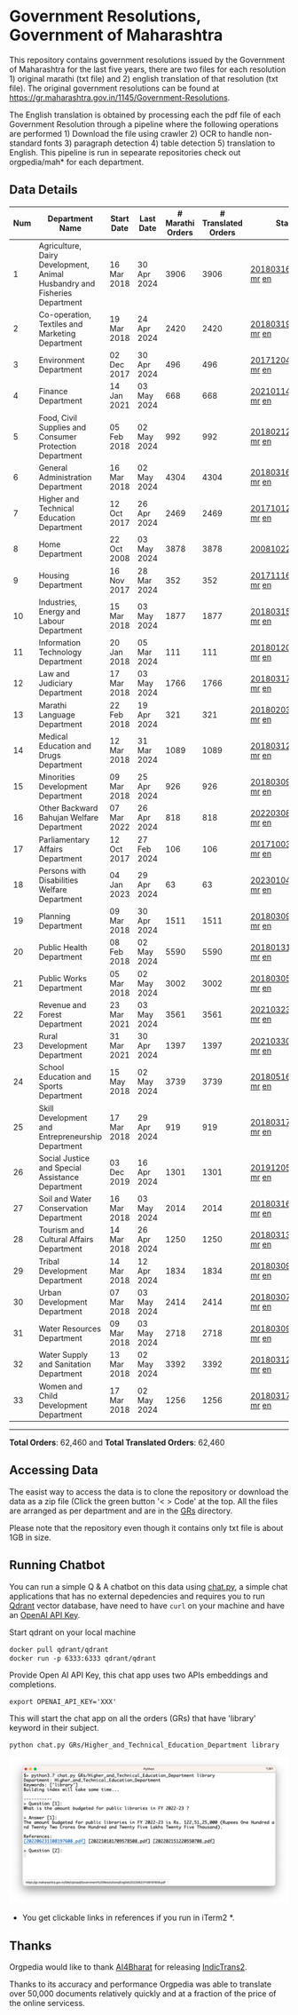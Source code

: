 # Government Resolutions, Government of Maharashtra

This repository contains government resolutions issued by the Government of Maharashtra for the last five years, there are two files for each resolution 1) original marathi (txt file) and 2) english translation of that resolution (txt file). The original government resolutions can be found at https://gr.maharashtra.gov.in/1145/Government-Resolutions.

The English translation is obtained by processing each the pdf file of each Government Resolution through a pipeline where the following operations are performed 1) Download the file using crawler 2) OCR to handle non-standard fonts 3) paragraph detection 4) table  detection 5) translation to English. This pipeline is run in sepearate repositories check out orgpedia/mah* for each department.


## Data Details

| Num | Department Name | Start Date | Last Date | # Marathi Orders | # Translated Orders | Starting Order | Last Order |
| --- | --------------- | ---------- | --------- | ---------------- | ------------------- | -------------- | ---------- |
| 1 | Agriculture, Dairy Development, Animal Husbandry and Fisheries Department | 16 Mar 2018 | 30 Apr 2024 | 3906 | 3906 | [201803161624182101.pdf](https://gr.maharashtra.gov.in/Site/Upload/Government%20Resolutions/English/201803161624182101.pdf) [mr](GRs/Agriculture,_Dairy_Development,_Animal_Husbandry_and_Fisheries_Department/201803161624182101.pdf.mr.txt) [en](GRs/Agriculture,_Dairy_Development,_Animal_Husbandry_and_Fisheries_Department/201803161624182101.pdf.en.txt) | [202404301700157601.pdf](https://gr.maharashtra.gov.in/Site/Upload/Government%20Resolutions/English/202404301700157601.pdf) [mr](GRs/Agriculture,_Dairy_Development,_Animal_Husbandry_and_Fisheries_Department/202404301700157601.pdf.mr.txt) [en](GRs/Agriculture,_Dairy_Development,_Animal_Husbandry_and_Fisheries_Department/202404301700157601.pdf.en.txt) |
| 2 | Co-operation, Textiles and Marketing Department | 19 Mar 2018 | 24 Apr 2024 | 2420 | 2420 | [201803191257576702.pdf](https://gr.maharashtra.gov.in/Site/Upload/Government%20Resolutions/English/201803191257576702.pdf) [mr](GRs/Co-operation,_Textiles_and_Marketing_Department/201803191257576702.pdf.mr.txt) [en](GRs/Co-operation,_Textiles_and_Marketing_Department/201803191257576702.pdf.en.txt) | [202404251059470302.pdf](https://gr.maharashtra.gov.in/Site/Upload/Government%20Resolutions/English/202404251059470302.pdf) [mr](GRs/Co-operation,_Textiles_and_Marketing_Department/202404251059470302.pdf.mr.txt) [en](GRs/Co-operation,_Textiles_and_Marketing_Department/202404251059470302.pdf.en.txt) |
| 3 | Environment Department | 02 Dec 2017 | 30 Apr 2024 | 496 | 496 | [201712041147216904.pdf](https://gr.maharashtra.gov.in/Site/Upload/Government%20Resolutions/English/201712041147216904.pdf) [mr](GRs/Environment_Department/201712041147216904.pdf.mr.txt) [en](GRs/Environment_Department/201712041147216904.pdf.en.txt) | [202404301506039004.pdf](https://gr.maharashtra.gov.in/Site/Upload/Government%20Resolutions/English/202404301506039004.pdf) [mr](GRs/Environment_Department/202404301506039004.pdf.mr.txt) [en](GRs/Environment_Department/202404301506039004.pdf.en.txt) |
| 4 | Finance Department | 14 Jan 2021 | 03 May 2024 | 668 | 668 | [202101141237329905.pdf](https://gr.maharashtra.gov.in/Site/Upload/Government%20Resolutions/English/202101141237329905.pdf) [mr](GRs/Finance_Department/202101141237329905.pdf.mr.txt) [en](GRs/Finance_Department/202101141237329905.pdf.en.txt) | [202405031348489405.pdf](https://gr.maharashtra.gov.in/Site/Upload/Government%20Resolutions/English/202405031348489405.pdf) [mr](GRs/Finance_Department/202405031348489405.pdf.mr.txt) [en](GRs/Finance_Department/202405031348489405.pdf.en.txt) |
| 5 | Food, Civil Supplies and Consumer Protection Department | 05 Feb 2018 | 02 May 2024 | 992 | 992 | [201802121244545806.pdf](https://gr.maharashtra.gov.in/Site/Upload/Government%20Resolutions/English/201802121244545806.pdf) [mr](GRs/Food,_Civil_Supplies_and_Consumer_Protection_Department/201802121244545806.pdf.mr.txt) [en](GRs/Food,_Civil_Supplies_and_Consumer_Protection_Department/201802121244545806.pdf.en.txt) | [202405021651152706.pdf](https://gr.maharashtra.gov.in/Site/Upload/Government%20Resolutions/English/202405021651152706.pdf) [mr](GRs/Food,_Civil_Supplies_and_Consumer_Protection_Department/202405021651152706.pdf.mr.txt) [en](GRs/Food,_Civil_Supplies_and_Consumer_Protection_Department/202405021651152706.pdf.en.txt) |
| 6 | General Administration Department | 16 Mar 2018 | 02 May 2024 | 4304 | 4304 | [201803161224022707.pdf](https://gr.maharashtra.gov.in/Site/Upload/Government%20Resolutions/English/201803161224022707.pdf) [mr](GRs/General_Administration_Department/201803161224022707.pdf.mr.txt) [en](GRs/General_Administration_Department/201803161224022707.pdf.en.txt) | [202405021118096007.pdf](https://gr.maharashtra.gov.in/Site/Upload/Government%20Resolutions/English/202405021118096007.pdf) [mr](GRs/General_Administration_Department/202405021118096007.pdf.mr.txt) [en](GRs/General_Administration_Department/202405021118096007.pdf.en.txt) |
| 7 | Higher and Technical Education Department | 12 Oct 2017 | 26 Apr 2024 | 2469 | 2469 | [201710121514029708.pdf](https://gr.maharashtra.gov.in/Site/Upload/Government%20Resolutions/English/201710121514029708.pdf) [mr](GRs/Higher_and_Technical_Education_Department/201710121514029708.pdf.mr.txt) [en](GRs/Higher_and_Technical_Education_Department/201710121514029708.pdf.en.txt) | [202404261249377408.pdf](https://gr.maharashtra.gov.in/Site/Upload/Government%20Resolutions/English/202404261249377408.pdf) [mr](GRs/Higher_and_Technical_Education_Department/202404261249377408.pdf.mr.txt) [en](GRs/Higher_and_Technical_Education_Department/202404261249377408.pdf.en.txt) |
| 8 | Home Department | 22 Oct 2008 | 03 May 2024 | 3878 | 3878 | [20081022.pdf](https://gr.maharashtra.gov.in/Site/Upload/Government%20Resolutions/English/20081022.pdf) [mr](GRs/Home_Department/20081022.pdf.mr.txt) [en](GRs/Home_Department/20081022.pdf.en.txt) | [202405031712301729.pdf](https://gr.maharashtra.gov.in/Site/Upload/Government%20Resolutions/English/202405031712301729.pdf) [mr](GRs/Home_Department/202405031712301729.pdf.mr.txt) [en](GRs/Home_Department/202405031712301729.pdf.en.txt) |
| 9 | Housing Department | 16 Nov 2017 | 28 Mar 2024 | 352 | 352 | [201711161447076609.pdf](https://gr.maharashtra.gov.in/Site/Upload/Government%20Resolutions/English/201711161447076609.pdf) [mr](GRs/Housing_Department/201711161447076609.pdf.mr.txt) [en](GRs/Housing_Department/201711161447076609.pdf.en.txt) | [202403281255554909.pdf](https://gr.maharashtra.gov.in/Site/Upload/Government%20Resolutions/English/202403281255554909.pdf) [mr](GRs/Housing_Department/202403281255554909.pdf.mr.txt) [en](GRs/Housing_Department/202403281255554909.pdf.en.txt) |
| 10 | Industries, Energy and Labour Department | 15 Mar 2018 | 03 May 2024 | 1877 | 1877 | [201803151204055010.pdf](https://gr.maharashtra.gov.in/Site/Upload/Government%20Resolutions/English/201803151204055010.pdf) [mr](GRs/Industries,_Energy_and_Labour_Department/201803151204055010.pdf.mr.txt) [en](GRs/Industries,_Energy_and_Labour_Department/201803151204055010.pdf.en.txt) | [202405031202570610.pdf](https://gr.maharashtra.gov.in/Site/Upload/Government%20Resolutions/English/202405031202570610.pdf) [mr](GRs/Industries,_Energy_and_Labour_Department/202405031202570610.pdf.mr.txt) [en](GRs/Industries,_Energy_and_Labour_Department/202405031202570610.pdf.en.txt) |
| 11 | Information Technology Department | 20 Jan 2018 | 05 Mar 2024 | 111 | 111 | [201801201843024511.pdf](https://gr.maharashtra.gov.in/Site/Upload/Government%20Resolutions/English/201801201843024511.pdf) [mr](GRs/Information_Technology_Department/201801201843024511.pdf.mr.txt) [en](GRs/Information_Technology_Department/201801201843024511.pdf.en.txt) | [202403051249430211.pdf](https://gr.maharashtra.gov.in/Site/Upload/Government%20Resolutions/English/202403051249430211.pdf) [mr](GRs/Information_Technology_Department/202403051249430211.pdf.mr.txt) [en](GRs/Information_Technology_Department/202403051249430211.pdf.en.txt) |
| 12 | Law and Judiciary Department | 17 Mar 2018 | 03 May 2024 | 1766 | 1766 | [201803171129290212.pdf](https://gr.maharashtra.gov.in/Site/Upload/Government%20Resolutions/English/201803171129290212.pdf) [mr](GRs/Law_and_Judiciary_Department/201803171129290212.pdf.mr.txt) [en](GRs/Law_and_Judiciary_Department/201803171129290212.pdf.en.txt) | [202405031559459612.pdf](https://gr.maharashtra.gov.in/Site/Upload/Government%20Resolutions/English/202405031559459612.pdf) [mr](GRs/Law_and_Judiciary_Department/202405031559459612.pdf.mr.txt) [en](GRs/Law_and_Judiciary_Department/202405031559459612.pdf.en.txt) |
| 13 | Marathi Language Department | 22 Feb 2018 | 19 Apr 2024 | 321 | 321 | [201802031549154233.pdf](https://gr.maharashtra.gov.in/Site/Upload/Government%20Resolutions/English/201802031549154233.pdf) [mr](GRs/Marathi_Language_Department/201802031549154233.pdf.mr.txt) [en](GRs/Marathi_Language_Department/201802031549154233.pdf.en.txt) | [202404191657323233.pdf](https://gr.maharashtra.gov.in/Site/Upload/Government%20Resolutions/English/202404191657323233.pdf) [mr](GRs/Marathi_Language_Department/202404191657323233.pdf.mr.txt) [en](GRs/Marathi_Language_Department/202404191657323233.pdf.en.txt) |
| 14 | Medical Education and Drugs Department | 12 Mar 2018 | 31 Mar 2024 | 1089 | 1089 | [201803121137094813.pdf](https://gr.maharashtra.gov.in/Site/Upload/Government%20Resolutions/English/201803121137094813.pdf) [mr](GRs/Medical_Education_and_Drugs_Department/201803121137094813.pdf.mr.txt) [en](GRs/Medical_Education_and_Drugs_Department/201803121137094813.pdf.en.txt) | [202403311912520713.pdf](https://gr.maharashtra.gov.in/Site/Upload/Government%20Resolutions/English/202403311912520713.pdf) [mr](GRs/Medical_Education_and_Drugs_Department/202403311912520713.pdf.mr.txt) [en](GRs/Medical_Education_and_Drugs_Department/202403311912520713.pdf.en.txt) |
| 15 | Minorities Development Department | 09 Mar 2018 | 25 Apr 2024 | 926 | 926 | [201803091218355314.pdf](https://gr.maharashtra.gov.in/Site/Upload/Government%20Resolutions/English/201803091218355314.pdf) [mr](GRs/Minorities_Development_Department/201803091218355314.pdf.mr.txt) [en](GRs/Minorities_Development_Department/201803091218355314.pdf.en.txt) | [202404251313346914.pdf](https://gr.maharashtra.gov.in/Site/Upload/Government%20Resolutions/English/202404251313346914.pdf) [mr](GRs/Minorities_Development_Department/202404251313346914.pdf.mr.txt) [en](GRs/Minorities_Development_Department/202404251313346914.pdf.en.txt) |
| 16 | Other Backward Bahujan Welfare Department | 07 Mar 2022 | 26 Apr 2024 | 818 | 818 | [202203081752439334.pdf](https://gr.maharashtra.gov.in/Site/Upload/Government%20Resolutions/English/202203081752439334.pdf) [mr](GRs/Other_Backward_Bahujan_Welfare_Department/202203081752439334.pdf.mr.txt) [en](GRs/Other_Backward_Bahujan_Welfare_Department/202203081752439334.pdf.en.txt) | [202404261604569434.pdf](https://gr.maharashtra.gov.in/Site/Upload/Government%20Resolutions/English/202404261604569434.pdf) [mr](GRs/Other_Backward_Bahujan_Welfare_Department/202404261604569434.pdf.mr.txt) [en](GRs/Other_Backward_Bahujan_Welfare_Department/202404261604569434.pdf.en.txt) |
| 17 | Parliamentary Affairs Department | 12 Oct 2017 | 27 Feb 2024 | 106 | 106 | [201710031642378615.pdf](https://gr.maharashtra.gov.in/Site/Upload/Government%20Resolutions/English/201710031642378615.pdf) [mr](GRs/Parliamentary_Affairs_Department/201710031642378615.pdf.mr.txt) [en](GRs/Parliamentary_Affairs_Department/201710031642378615.pdf.en.txt) | [202402271500283915.pdf](https://gr.maharashtra.gov.in/Site/Upload/Government%20Resolutions/English/202402271500283915.pdf) [mr](GRs/Parliamentary_Affairs_Department/202402271500283915.pdf.mr.txt) [en](GRs/Parliamentary_Affairs_Department/202402271500283915.pdf.en.txt) |
| 18 | Persons with Disabilities Welfare Department | 04 Jan 2023 | 29 Apr 2024 | 63 | 63 | [202301041906309635.pdf](https://gr.maharashtra.gov.in/Site/Upload/Government%20Resolutions/English/202301041906309635.pdf) [mr](GRs/Persons_with_Disabilities_Welfare_Department/202301041906309635.pdf.mr.txt) [en](GRs/Persons_with_Disabilities_Welfare_Department/202301041906309635.pdf.en.txt) | [202404291646432435.pdf](https://gr.maharashtra.gov.in/Site/Upload/Government%20Resolutions/English/202404291646432435.pdf) [mr](GRs/Persons_with_Disabilities_Welfare_Department/202404291646432435.pdf.mr.txt) [en](GRs/Persons_with_Disabilities_Welfare_Department/202404291646432435.pdf.en.txt) |
| 19 | Planning Department | 09 Mar 2018 | 30 Apr 2024 | 1511 | 1511 | [201803091441032716.pdf](https://gr.maharashtra.gov.in/Site/Upload/Government%20Resolutions/English/201803091441032716.pdf) [mr](GRs/Planning_Department/201803091441032716.pdf.mr.txt) [en](GRs/Planning_Department/201803091441032716.pdf.en.txt) | [202405021144178816.pdf](https://gr.maharashtra.gov.in/Site/Upload/Government%20Resolutions/English/202405021144178816.pdf) [mr](GRs/Planning_Department/202405021144178816.pdf.mr.txt) [en](GRs/Planning_Department/202405021144178816.pdf.en.txt) |
| 20 | Public Health Department | 08 Feb 2018 | 02 May 2024 | 5590 | 5590 | [201801311722275417.pdf](https://gr.maharashtra.gov.in/Site/Upload/Government%20Resolutions/English/201801311722275417.pdf) [mr](GRs/Public_Health_Department/201801311722275417.pdf.mr.txt) [en](GRs/Public_Health_Department/201801311722275417.pdf.en.txt) | [202404291227096617.pdf](https://gr.maharashtra.gov.in/Site/Upload/Government%20Resolutions/English/202404291227096617.pdf) [mr](GRs/Public_Health_Department/202404291227096617.pdf.mr.txt) [en](GRs/Public_Health_Department/202404291227096617.pdf.en.txt) |
| 21 | Public Works Department | 05 Mar 2018 | 02 May 2024 | 3002 | 3002 | [201803051515468118.pdf](https://gr.maharashtra.gov.in/Site/Upload/Government%20Resolutions/English/201803051515468118.pdf) [mr](GRs/Public_Works_Department/201803051515468118.pdf.mr.txt) [en](GRs/Public_Works_Department/201803051515468118.pdf.en.txt) | [202405021656569618.pdf](https://gr.maharashtra.gov.in/Site/Upload/Government%20Resolutions/English/202405021656569618.pdf) [mr](GRs/Public_Works_Department/202405021656569618.pdf.mr.txt) [en](GRs/Public_Works_Department/202405021656569618.pdf.en.txt) |
| 22 | Revenue and Forest Department | 23 Mar 2021 | 03 May 2024 | 3561 | 3561 | [202103231328393119.pdf](https://gr.maharashtra.gov.in/Site/Upload/Government%20Resolutions/English/202103231328393119.pdf) [mr](GRs/Revenue_and_Forest_Department/202103231328393119.pdf.mr.txt) [en](GRs/Revenue_and_Forest_Department/202103231328393119.pdf.en.txt) | [202405031821404119.pdf](https://gr.maharashtra.gov.in/Site/Upload/Government%20Resolutions/English/202405031821404119.pdf) [mr](GRs/Revenue_and_Forest_Department/202405031821404119.pdf.mr.txt) [en](GRs/Revenue_and_Forest_Department/202405031821404119.pdf.en.txt) |
| 23 | Rural Development Department | 31 Mar 2021 | 30 Apr 2024 | 1397 | 1397 | [202103301021181120.pdf](https://gr.maharashtra.gov.in/Site/Upload/Government%20Resolutions/English/202103301021181120.pdf) [mr](GRs/Rural_Development_Department/202103301021181120.pdf.mr.txt) [en](GRs/Rural_Development_Department/202103301021181120.pdf.en.txt) | [202404301110255620.pdf](https://gr.maharashtra.gov.in/Site/Upload/Government%20Resolutions/English/202404301110255620.pdf) [mr](GRs/Rural_Development_Department/202404301110255620.pdf.mr.txt) [en](GRs/Rural_Development_Department/202404301110255620.pdf.en.txt) |
| 24 | School Education and Sports Department | 15 May 2018 | 02 May 2024 | 3739 | 3739 | [201805161114241221.pdf](https://gr.maharashtra.gov.in/Site/Upload/Government%20Resolutions/English/201805161114241221.pdf) [mr](GRs/School_Education_and_Sports_Department/201805161114241221.pdf.mr.txt) [en](GRs/School_Education_and_Sports_Department/201805161114241221.pdf.en.txt) | [202405021214298921.pdf](https://gr.maharashtra.gov.in/Site/Upload/Government%20Resolutions/English/202405021214298921.pdf) [mr](GRs/School_Education_and_Sports_Department/202405021214298921.pdf.mr.txt) [en](GRs/School_Education_and_Sports_Department/202405021214298921.pdf.en.txt) |
| 25 | Skill Development and Entrepreneurship Department | 17 Mar 2018 | 29 Apr 2024 | 919 | 919 | [201803171322099003.pdf](https://gr.maharashtra.gov.in/Site/Upload/Government%20Resolutions/English/201803171322099003.pdf) [mr](GRs/Skill_Development_and_Entrepreneurship_Department/201803171322099003.pdf.mr.txt) [en](GRs/Skill_Development_and_Entrepreneurship_Department/201803171322099003.pdf.en.txt) | [202404301437525303.pdf](https://gr.maharashtra.gov.in/Site/Upload/Government%20Resolutions/English/202404301437525303.pdf) [mr](GRs/Skill_Development_and_Entrepreneurship_Department/202404301437525303.pdf.mr.txt) [en](GRs/Skill_Development_and_Entrepreneurship_Department/202404301437525303.pdf.en.txt) |
| 26 | Social Justice and Special Assistance Department | 03 Dec 2019 | 16 Apr 2024 | 1301 | 1301 | [201912051107011622.pdf](https://gr.maharashtra.gov.in/Site/Upload/Government%20Resolutions/English/201912051107011622.pdf) [mr](GRs/Social_Justice_and_Special_Assistance_Department/201912051107011622.pdf.mr.txt) [en](GRs/Social_Justice_and_Special_Assistance_Department/201912051107011622.pdf.en.txt) | [202404161419000822.pdf](https://gr.maharashtra.gov.in/Site/Upload/Government%20Resolutions/English/202404161419000822.pdf) [mr](GRs/Social_Justice_and_Special_Assistance_Department/202404161419000822.pdf.mr.txt) [en](GRs/Social_Justice_and_Special_Assistance_Department/202404161419000822.pdf.en.txt) |
| 27 | Soil and Water Conservation Department | 16 Mar 2018 | 03 May 2024 | 2014 | 2014 | [201803161247582426.pdf](https://gr.maharashtra.gov.in/Site/Upload/Government%20Resolutions/English/201803161247582426.pdf) [mr](GRs/Soil_and_Water_Conservation_Department/201803161247582426.pdf.mr.txt) [en](GRs/Soil_and_Water_Conservation_Department/201803161247582426.pdf.en.txt) | [202405031151132026.pdf](https://gr.maharashtra.gov.in/Site/Upload/Government%20Resolutions/English/202405031151132026.pdf) [mr](GRs/Soil_and_Water_Conservation_Department/202405031151132026.pdf.mr.txt) [en](GRs/Soil_and_Water_Conservation_Department/202405031151132026.pdf.en.txt) |
| 28 | Tourism and Cultural Affairs Department | 14 Mar 2018 | 26 Apr 2024 | 1250 | 1250 | [201803131542054523.pdf](https://gr.maharashtra.gov.in/Site/Upload/Government%20Resolutions/English/201803131542054523.pdf) [mr](GRs/Tourism_and_Cultural_Affairs_Department/201803131542054523.pdf.mr.txt) [en](GRs/Tourism_and_Cultural_Affairs_Department/201803131542054523.pdf.en.txt) | [202404261151377023.pdf](https://gr.maharashtra.gov.in/Site/Upload/Government%20Resolutions/English/202404261151377023.pdf) [mr](GRs/Tourism_and_Cultural_Affairs_Department/202404261151377023.pdf.mr.txt) [en](GRs/Tourism_and_Cultural_Affairs_Department/202404261151377023.pdf.en.txt) |
| 29 | Tribal Development Department | 14 Mar 2018 | 12 Apr 2024 | 1834 | 1834 | [201803091105184924.pdf](https://gr.maharashtra.gov.in/Site/Upload/Government%20Resolutions/English/201803091105184924.pdf) [mr](GRs/Tribal_Development_Department/201803091105184924.pdf.mr.txt) [en](GRs/Tribal_Development_Department/201803091105184924.pdf.en.txt) | [202404051752162224.pdf](https://gr.maharashtra.gov.in/Site/Upload/Government%20Resolutions/English/202404051752162224.pdf) [mr](GRs/Tribal_Development_Department/202404051752162224.pdf.mr.txt) [en](GRs/Tribal_Development_Department/202404051752162224.pdf.en.txt) |
| 30 | Urban Development Department | 07 Mar 2018 | 03 May 2024 | 2414 | 2414 | [201803071203178325.pdf](https://gr.maharashtra.gov.in/Site/Upload/Government%20Resolutions/English/201803071203178325.pdf) [mr](GRs/Urban_Development_Department/201803071203178325.pdf.mr.txt) [en](GRs/Urban_Development_Department/201803071203178325.pdf.en.txt) | [202405031446065925.pdf](https://gr.maharashtra.gov.in/Site/Upload/Government%20Resolutions/English/202405031446065925.pdf) [mr](GRs/Urban_Development_Department/202405031446065925.pdf.mr.txt) [en](GRs/Urban_Development_Department/202405031446065925.pdf.en.txt) |
| 31 | Water Resources Department | 09 Mar 2018 | 03 May 2024 | 2718 | 2718 | [201803091034435527.pdf](https://gr.maharashtra.gov.in/Site/Upload/Government%20Resolutions/English/201803091034435527.pdf) [mr](GRs/Water_Resources_Department/201803091034435527.pdf.mr.txt) [en](GRs/Water_Resources_Department/201803091034435527.pdf.en.txt) | [202405031208549227.pdf](https://gr.maharashtra.gov.in/Site/Upload/Government%20Resolutions/English/202405031208549227.pdf) [mr](GRs/Water_Resources_Department/202405031208549227.pdf.mr.txt) [en](GRs/Water_Resources_Department/202405031208549227.pdf.en.txt) |
| 32 | Water Supply and Sanitation Department | 13 Mar 2018 | 02 May 2024 | 3392 | 3392 | [201803121414108428.pdf](https://gr.maharashtra.gov.in/Site/Upload/Government%20Resolutions/English/201803121414108428.pdf) [mr](GRs/Water_Supply_and_Sanitation_Department/201803121414108428.pdf.mr.txt) [en](GRs/Water_Supply_and_Sanitation_Department/201803121414108428.pdf.en.txt) | [202404261623405028.pdf](https://gr.maharashtra.gov.in/Site/Upload/Government%20Resolutions/English/202404261623405028.pdf) [mr](GRs/Water_Supply_and_Sanitation_Department/202404261623405028.pdf.mr.txt) [en](GRs/Water_Supply_and_Sanitation_Department/202404261623405028.pdf.en.txt) |
| 33 | Women and Child Development Department | 17 Mar 2018 | 02 May 2024 | 1256 | 1256 | [201803171539444330.pdf](https://gr.maharashtra.gov.in/Site/Upload/Government%20Resolutions/English/201803171539444330.pdf) [mr](GRs/Women_and_Child_Development_Department/201803171539444330.pdf.mr.txt) [en](GRs/Women_and_Child_Development_Department/201803171539444330.pdf.en.txt) | [202405021729523630.pdf](https://gr.maharashtra.gov.in/Site/Upload/Government%20Resolutions/English/202405021729523630.pdf) [mr](GRs/Women_and_Child_Development_Department/202405021729523630.pdf.mr.txt) [en](GRs/Women_and_Child_Development_Department/202405021729523630.pdf.en.txt) |
----------------------------------------------------------------------------------------------------

**Total Orders**: 62,460 and **Total Translated Orders**: 62,460
## Accessing Data

The easist way to access the data is to clone the repository or download the data as a zip file (Click the green button '< > Code' at the top. All the files are arranged as per department and are in the [GRs](GRs) directory.

Please note that the repository even though it contains only txt file is about 1GB in size.

## Running Chatbot

You can run a simple Q & A chatbot on this data using [chat.py](chat.py), a simple chat applications that has no external depedencies and requires you to run [Qdrant](https://qdrant.tech/) vector database, have need to have `curl` on your machine and have an [OpenAI API Key](https://help.openai.com/en/articles/4936850-where-do-i-find-my-secret-api-key).

Start qdrant on your local machine
```shell
docker pull qdrant/qdrant
docker run -p 6333:6333 qdrant/qdrant
```

Provide Open AI API Key, this chat app uses two APIs embeddings and completions.
```shell
export OPENAI_API_KEY='XXX'
```

This will start the chat app on all the orders (GRs) that have 'library' keyword in their subject.

```shell
python chat.py GRs/Higher_and_Technical_Education_Department library
```

![screenshot of running chat.py](screenshot.png)

* You get clickable links in references if you run in iTerm2 *.

## Thanks

Orgpedia would like to thank [AI4Bharat](https://ai4bharat.iitm.ac.in/) for releasing [IndicTrans2](https://github.com/AI4Bharat/IndicTrans2).

Thanks to its accuracy and performance Orgpedia was able to translate over 50,000 documents relatively quickly and at a fraction of the price of the online servicess.











